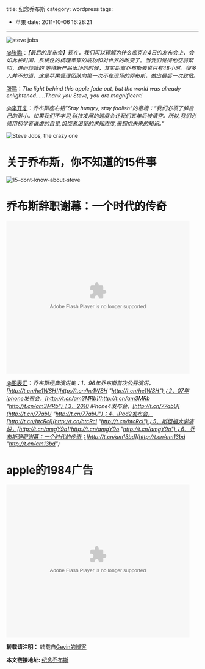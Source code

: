title: 纪念乔布斯
category: wordpress
tags:
- 苹果
date: 2011-10-06 16:28:21
---

![steve jobs](http://gevin-zone.qiniudn.com/gevin-essay-steve-jobs.jpg)


[@张鹏](http://weibo.com/jackzhang "张鹏")：_【最后的发布会】现在，我们可以理解为什么库克在4日的发布会上，会如此长时间、系统性的梳理苹果的成功和对世界的改变了。当我们觉得他空前絮叨，进而烦躁的 等待新产品出场的时候，其实距离乔布斯去世只有48小时。很多人并不知道，这是苹果管理团队向第一次不在现场的乔布斯，做出最后一次致敬。<span id="more-1507"></span>_

[张鹏](http://weibo.com/jackzhang "张鹏")：_The light behind this apple fade out, but the world was already enlightened……Thank you Steve, you are magnificent!_

[@李开复](http://weibo.com/kaifulee "李开复")：_乔布斯座右铭&#8221;Stay hungry, stay foolish&#8221;的意境：“我们必须了解自己的渺小。如果我们不学习,科技发展的速度会让我们五年后被清空。所以,我们必须用初学者谦虚的自觉,饥饿者渴望的求知态度,来拥抱未来的知识。”_


![Steve Jobs, the crazy one](http://gevin-zone.qiniudn.com/gevin-essay-jobs_crazy_one.jpeg)

# 关于乔布斯，你不知道的15件事

![15-dont-know-about-steve](http://gevin-zone.qiniudn.com/gevin-essay-15-dont-know-about-steve.jpg)

# 乔布斯辞职谢幕：一个时代的传奇

<object width="480" height="400" classid="clsid:d27cdb6e-ae6d-11cf-96b8-444553540000" codebase="http://download.macromedia.com/pub/shockwave/cabs/flash/swflash.cab#version=6,0,40,0"><param name="src" value="http://player.youku.com/player.php/sid/XMjk4MzI2NzQ4/v.swf" /><param name="allowfullscreen" value="true" /><param name="quality" value="high" /><param name="allowscriptaccess" value="always" /><embed width="480" height="400" type="application/x-shockwave-flash" src="http://player.youku.com/player.php/sid/XMjk4MzI2NzQ4/v.swf" allowfullscreen="true" quality="high" allowscriptaccess="always" /></object>

[@图表汇](http://weibo.com/huangyu4124 "图表汇")：_乔布斯经典演讲集：1、96年乔布斯首次公开演讲，[http://t.cn/he1WSH](http://t.cn/he1WSH "http://t.cn/he1WSH")；2、07年iphone发布会，[http://t.cn/am3MRb](http://t.cn/am3MRb "http://t.cn/am3MRb")；3、2010 iPhone4发布会，[http://t.cn/77abU](http://t.cn/77abU "http://t.cn/77abU")；4、iPad2发布会，[http://t.cn/htcRcl](http://t.cn/htcRcl "http://t.cn/htcRcl")；5、斯坦福大学演讲，[http://t.cn/amgY9o](http://t.cn/amgY9o "http://t.cn/amgY9o")；6、乔布斯辞职谢幕：一个时代的传奇；[http://t.cn/am13bd](http://t.cn/am13bd "http://t.cn/am13bd")_

# apple的1984广告

<object width="480" height="400" classid="clsid:d27cdb6e-ae6d-11cf-96b8-444553540000" codebase="http://download.macromedia.com/pub/shockwave/cabs/flash/swflash.cab#version=6,0,40,0"><param name="src" value="http://player.youku.com/player.php/sid/XMzEwMjQ5NjUy/v.swf" /><param name="quality" value="high" /><param name="allowscriptaccess" value="sameDomain" /><embed width="480" height="400" type="application/x-shockwave-flash" src="http://player.youku.com/player.php/sid/XMzEwMjQ5NjUy/v.swf" quality="high" allowscriptaccess="sameDomain" /></object>

**转载请注明：** 转载自[Gevin的博客](http://blog.igevin.info/)

**本文链接地址:** [纪念乔布斯](http://blog.igevin.info/2011/10/for-steve-jobs/)

